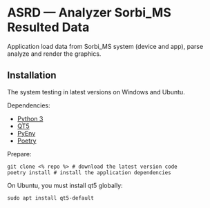 # ASRD — Analyzer Sorbi_MS Resulted Data

Application load data from Sorbi_MS system (device and app),
parse analyze and render the graphics.

## Installation

The system testing in latest versions on Windows and Ubuntu.

Dependencies:
- [Python 3](https://www.python.org/)
- [QT5](https://doc.qt.io/qt-5/index.html)
- [PyEnv](https://github.com/pyenv/pyenv)
- [Poetry](https://github.com/python-poetry/poetry)

Prepare:
```shell
git clone <% repo %> # download the latest version code
poetry install # install the application dependencies
```

On Ubuntu, you must install qt5 globally:
```shell
sudo apt install qt5-default
```
